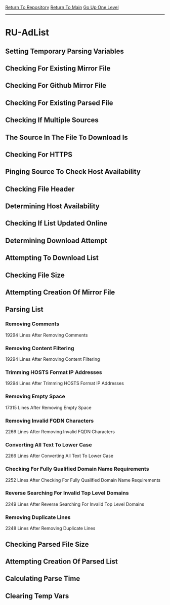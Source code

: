 [Return To Repository](https://github.com/deathbybandaid/piholeparser/)
[Return To Main](https://github.com/deathbybandaid/piholeparser/blob/master/RecentRunLogs/Mainlog.md)
[Go Up One Level](https://github.com/deathbybandaid/piholeparser/blob/master/RecentRunLogs/TopLevelScripts/30-Processing-External-Blacklists.md)
____________________________________
# RU-AdList
## Setting Temporary Parsing Variables
## Checking For Existing Mirror File
## Checking For Github Mirror File
## Checking For Existing Parsed File
## Checking If Multiple Sources
## The Source In The File To Download Is
## Checking For HTTPS
## Pinging Source To Check Host Availability
## Checking File Header
## Determining Host Availability
## Checking If List Updated Online
## Determining Download Attempt
## Attempting To Download List
## Checking File Size
## Attempting Creation Of Mirror File
## Parsing List
### Removing Comments
19294 Lines After Removing Comments
### Removing Content Filtering
19294 Lines After Removing Content Filtering
### Trimming HOSTS Format IP Addresses
19294 Lines After Trimming HOSTS Format IP Addresses
### Removing Empty Space
17315 Lines After Removing Empty Space
### Removing Invalid FQDN Characters
2266 Lines After Removing Invalid FQDN Characters
### Converting All Text To Lower Case
2266 Lines After Converting All Text To Lower Case
### Checking For Fully Qualified Domain Name Requirements
2252 Lines After Checking For Fully Qualified Domain Name Requirements
### Reverse Searching For Invalid Top Level Domains
2249 Lines After Reverse Searching For Invalid Top Level Domains
### Removing Duplicate Lines
2248 Lines After Removing Duplicate Lines
## Checking Parsed File Size
## Attempting Creation Of Parsed List
## Calculating Parse Time
## Clearing Temp Vars
